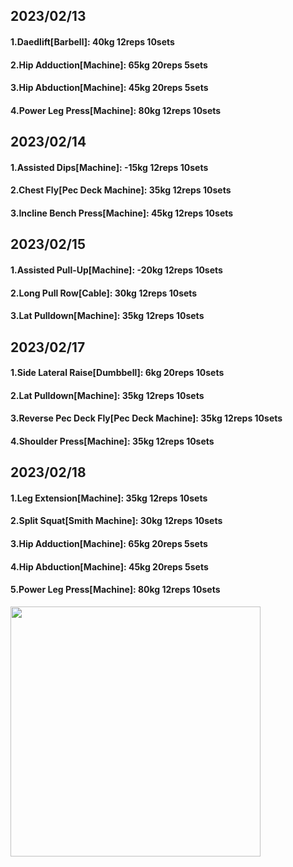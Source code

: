 ## 2023/02/13
#### 1.Daedlift\[Barbell\]: 40kg 12reps 10sets
#### 2.Hip Adduction\[Machine\]: 65kg 20reps 5sets
#### 3.Hip Abduction\[Machine\]: 45kg 20reps 5sets
#### 4.Power Leg Press\[Machine\]: 80kg 12reps 10sets

## 2023/02/14
#### 1.Assisted Dips\[Machine\]: -15kg 12reps 10sets
#### 2.Chest Fly\[Pec Deck Machine\]: 35kg 12reps 10sets
#### 3.Incline Bench Press\[Machine\]: 45kg 12reps 10sets

## 2023/02/15
#### 1.Assisted Pull-Up\[Machine\]: -20kg 12reps 10sets
#### 2.Long Pull Row\[Cable\]: 30kg 12reps 10sets
#### 3.Lat Pulldown\[Machine\]: 35kg 12reps 10sets

## 2023/02/17
#### 1.Side Lateral Raise\[Dumbbell\]: 6kg 20reps 10sets
#### 2.Lat Pulldown\[Machine\]: 35kg 12reps 10sets
#### 3.Reverse Pec Deck Fly\[Pec Deck Machine\]: 35kg 12reps 10sets
#### 4.Shoulder Press\[Machine\]: 35kg 12reps 10sets

## 2023/02/18
#### 1.Leg Extension\[Machine\]: 35kg 12reps 10sets
#### 2.Split Squat\[Smith Machine\]: 30kg 12reps 10sets
#### 3.Hip Adduction\[Machine\]: 65kg 20reps 5sets
#### 4.Hip Abduction\[Machine\]: 45kg 20reps 5sets
#### 5.Power Leg Press\[Machine\]: 80kg 12reps 10sets

<img src='../_resources/__076.png' width='400px' />
